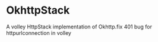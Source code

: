 # OkhttpStack
A volley HttpStack implementation of Okhttp.fix 401 bug for httpurlconnection in volley
